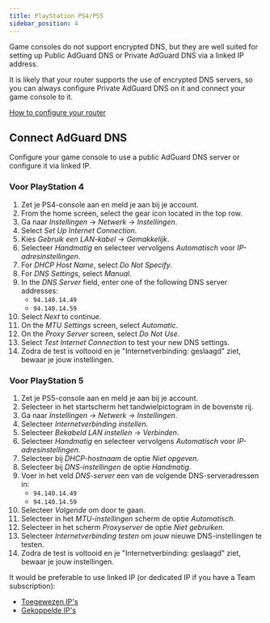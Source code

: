 ```yaml
---
title: PlayStation PS4/PS5
sidebar_position: 4
---
```


Game consoles do not support encrypted DNS, but they are well suited for setting up Public AdGuard DNS or Private AdGuard DNS via a linked IP address.

It is likely that your router supports the use of encrypted DNS servers, so you can always configure Private AdGuard DNS on it and connect your game console to it.

[How to configure your router](/private-dns/connect-devices/routers/routers.md)

## Connect AdGuard DNS

Configure your game console to use a public AdGuard DNS server or configure it via linked IP.

### Voor PlayStation 4

1. Zet je PS4-console aan en meld je aan bij je account.
2. From the home screen, select the gear icon located in the top row.
3. Ga naar _Instellingen_ → _Netwerk_ → _Instellingen_.
4. Select _Set Up Internet Connection_.
5. Kies _Gebruik een LAN-kabel_ → _Gemakkelijk_.
6. Selecteer _Handmatig_ en selecteer vervolgens _Automatisch_ voor _IP-adresinstellingen_.
7. For _DHCP Host Name_, select _Do Not Specify_.
8. For _DNS Settings_, select _Manual_.
9. In the _DNS Server_ field, enter one of the following DNS server addresses:
    - `94.140.14.49`
    - `94.140.14.59`
10. Select _Next_ to continue.
11. On the _MTU Settings_ screen, select _Automatic_.
12. On the _Proxy Server_ screen, select _Do Not Use_.
13. Select _Test Internet Connection_ to test your new DNS settings.
14. Zodra de test is voltooid en je "Internetverbinding: geslaagd" ziet, bewaar je jouw instellingen.

### Voor PlayStation 5

1. Zet je PS5-console aan en meld je aan bij je account.
2. Selecteer in het startscherm het tandwielpictogram in de bovenste rij.
3. Ga naar _Instellingen_ → _Netwerk_ → _Instellingen_.
4. Selecteer _Internetverbinding instellen_.
5. Selecteer _Bekabeld LAN instellen_ → _Verbinden_.
6. Selecteer _Handmatig_ en selecteer vervolgens _Automatisch_ voor _IP-adresinstellingen_.
7. Selecteer bij _DHCP-hostnaam_ de optie _Niet opgeven_.
8. Selecteer bij _DNS-instellingen_ de optie _Handmatig_.
9. Voer in het veld _DNS-server_ een van de volgende DNS-serveradressen in:
    - `94.140.14.49`
    - `94.140.14.59`
10. Selecteer _Volgende_ om door te gaan.
11. Selecteer in het _MTU-instellingen_ scherm de optie _Automatisch_.
12. Selecteer in het scherm _Proxyserver_ de optie _Niet gebruiken_.
13. Selecteer _Internetverbinding testen_ om jouw nieuwe DNS-instellingen te testen.
14. Zodra de test is voltooid en je "Internetverbinding: geslaagd" ziet, bewaar je jouw instellingen.

It would be preferable to use linked IP (or dedicated IP if you have a Team subscription):

- [Toegewezen IP's](/private-dns/connect-devices/other-options/dedicated-ip.md)
- [Gekoppelde IP's](/private-dns/connect-devices/other-options/linked-ip.md)

